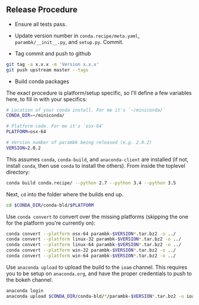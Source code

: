 ## Release Procedure

- Ensure all tests pass.

- Update version number in `conda.recipe/meta.yaml`, `parambk/__init__.py`,
  and `setup.py`. Commit.

- Tag commit and push to github

```bash
git tag -a x.x.x -m 'Version x.x.x'
git push upstream master --tags
```

- Build conda packages

The exact procedure is platform/setup specific, so I'll define a few variables
here, to fill in with your specifics:

```bash
# Location of your conda install. For me it's `~/miniconda/`
CONDA_DIR=~/miniconda/

# Platform code. For me it's `osx-64`
PLATFORM=osx-64

# Version number of parambk being released (e.g. 2.0.2)
VERSION=2.0.2
```

This assumes `conda`, `conda-build`, and `anaconda-client` are installed (if
not, install `conda`, then use `conda` to install the others). From inside the
toplevel directory:

```bash
conda build conda.recipe/ --python 2.7 --python 3.4 --python 3.5
```

Next, `cd` into the folder where the builds end up.

```bash
cd $CONDA_DIR/conda-bld/$PLATFORM
```

Use `conda convert` to convert over the missing platforms (skipping the one for
the platform you're currently on):

```bash
conda convert --platform osx-64 parambk-$VERSION*.tar.bz2 -o ../
conda convert --platform linux-32 parambk-$VERSION*.tar.bz2 -o ../
conda convert --platform linux-64 parambk-$VERSION*.tar.bz2 -o ../
conda convert --platform win-32 parambk-$VERSION*.tar.bz2 -o ../
conda convert --platform win-64 parambk-$VERSION*.tar.bz2 -o ../
```

Use `anaconda upload` to upload the build to the `ioam` channel. This requires
you to be setup on `anaconda.org`, and have the proper credentials to push to
the bokeh channel.

```bash
anaconda login
anaconda upload $CONDA_DIR/conda-bld/*/parambk-$VERSION*.tar.bz2 -u ioam
```
